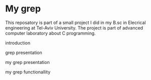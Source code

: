 # My grep
This reposatory is part of a small project I did in my B.sc in Elecrical engineering at Tel-Aviv University. The project is part of advanced computer laboratory about C programming. 

introduction

grep presentation

my grep presentation

my grep functionallity


